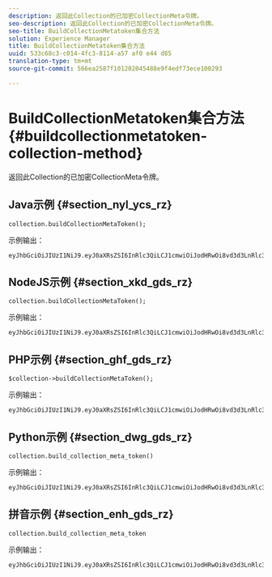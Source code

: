```yaml
---
description: 返回此Collection的已加密CollectionMeta令牌。
seo-description: 返回此Collection的已加密CollectionMeta令牌。
seo-title: BuildCollectionMetatoken集合方法
solution: Experience Manager
title: BuildCollectionMetatoken集合方法
uuid: 533c68c3-c014-4fc3-8114-a57 af0 e44 d85
translation-type: tm+mt
source-git-commit: 566ea2587f101202045488e9f4edf73ece100293

---
```



# BuildCollectionMetatoken集合方法{#buildcollectionmetatoken-collection-method}

返回此Collection的已加密CollectionMeta令牌。

## Java示例 {#section_nyl_ycs_rz}

```
collection.buildCollectionMetaToken(); 
```

示例输出：

```
eyJhbGciOiJIUzI1NiJ9.eyJ0aXRsZSI6InRlc3QiLCJ1cmwiOiJodHRwOi8vd3d3LnRlc3QuY29tIiwidGFncyI6InRlc3RUYWdzIiwiYXJ0aWNsZUlkIjoidGVzdElkIiwidHlwZSI6InJldmlld3MifQ.QB5SnOTVrVXo5RhzJeExEHpCZdxSoxnF7D4QIVQCWsA 
```

## NodeJS示例 {#section_xkd_gds_rz}

```
collection.buildCollectionMetaToken();
```

示例输出：

```
eyJhbGciOiJIUzI1NiJ9.eyJ0aXRsZSI6InRlc3QiLCJ1cmwiOiJodHRwOi8vd3d3LnRlc3QuY29tIiwidGFncyI6InRlc3RUYWdzIiwiYXJ0aWNsZUlkIjoidGVzdElkIiwidHlwZSI6InJldmlld3MifQ.QB5SnOTVrVXo5RhzJeExEHpCZdxSoxnF7D4QIVQCWsA 
```

## PHP示例 {#section_ghf_gds_rz}

```
$collection->buildCollectionMetaToken(); 
```

示例输出：

```
eyJhbGciOiJIUzI1NiJ9.eyJ0aXRsZSI6InRlc3QiLCJ1cmwiOiJodHRwOi8vd3d3LnRlc3QuY29tIiwidGFncyI6InRlc3RUYWdzIiwiYXJ0aWNsZUlkIjoidGVzdElkIiwidHlwZSI6InJldmlld3MifQ.QB5SnOTVrVXo5RhzJeExEHpCZdxSoxnF7D4QIVQCWsA
```

## Python示例 {#section_dwg_gds_rz}

```
collection.build_collection_meta_token() 
```

示例输出：

```
eyJhbGciOiJIUzI1NiJ9.eyJ0aXRsZSI6InRlc3QiLCJ1cmwiOiJodHRwOi8vd3d3LnRlc3QuY29tIiwidGFncyI6InRlc3RUYWdzIiwiYXJ0aWNsZUlkIjoidGVzdElkIiwidHlwZSI6InJldmlld3MifQ.QB5SnOTVrVXo5RhzJeExEHpCZdxSoxnF7D4QIVQCWsA
```

## 拼音示例 {#section_enh_gds_rz}

```
collection.build_collection_meta_token 
```

示例输出：

```
eyJhbGciOiJIUzI1NiJ9.eyJ0aXRsZSI6InRlc3QiLCJ1cmwiOiJodHRwOi8vd3d3LnRlc3QuY29tIiwidGFncyI6InRlc3RUYWdzIiwiYXJ0aWNsZUlkIjoidGVzdElkIiwidHlwZSI6InJldmlld3MifQ.QB5SnOTVrVXo5RhzJeExEHpCZdxSoxnF7D4QIVQCWsA
```

